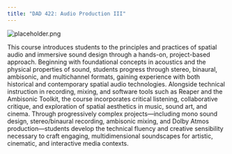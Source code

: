 ```yaml
---
title: "DAD 422: Audio Production III"
---
```


![placeholder.png](dolby-atmos-music-facilities-banner.jpg)

This course introduces students to the principles and practices of spatial audio and immersive sound design through a hands-on, project-based approach. Beginning with foundational concepts in acoustics and the physical properties of sound, students progress through stereo, binaural, ambisonic, and multichannel formats, gaining experience with both historical and contemporary spatial audio technologies. Alongside technical instruction in recording, mixing, and software tools such as Reaper and the Ambisonic Toolkit, the course incorporates critical listening, collaborative critique, and exploration of spatial aesthetics in music, sound art, and cinema. Through progressively complex projects—including mono sound design, stereo/binaural recording, ambisonic mixing, and Dolby Atmos production—students develop the technical fluency and creative sensibility necessary to craft engaging, multidimensional soundscapes for artistic, cinematic, and interactive media contexts.